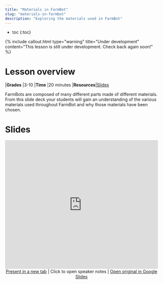 ```yaml
---
title: "Materials in FarmBot"
slug: "materials-in-farmbot"
description: "Exploring the materials used in FarmBot"
---
```


* toc
{:toc}

{%
include callout.html
type="warning"
title="Under development"
content="This lesson is still under development. Check back again soon!" %}

# Lesson overview

|**Grades**   |3-10
|**Time**     |20 minutes
|**Resources**|[Slides](#slides)

FarmBots are composed of many different parts made of different materials. From this slide deck your students will gain an understanding of the various materials used throughout FarmBot and why those materials have been chosen.

# Slides

<iframe src="https://docs.google.com/presentation/d/e/2PACX-1vSHKEUSKfldkPbOQNdU8A0TCrgmhuCHQsfVkw73DduBnTztR2Wnal-Cp_oL7zchrwXNpPcSpI8xjRjD/embed" frameborder="0" width="100%" height="425" allowfullscreen="true" mozallowfullscreen="true" webkitallowfullscreen="true"></iframe>

<center><a href="https://docs.google.com/presentation/d/e/2PACX-1vSHKEUSKfldkPbOQNdU8A0TCrgmhuCHQsfVkw73DduBnTztR2Wnal-Cp_oL7zchrwXNpPcSpI8xjRjD/pub" target="_blank"><i class="fa fa-desktop"></i> Present in a new tab</a> | Click <i class="fa fa-gear"></i> to open speaker notes | <a href="https://docs.google.com/presentation/d/1ebjH-9JWSeDcD4odLgvXTgOlIQiUewwHARlPcELvdu4/edit" target="_blank">Open original in Google Slides <i class="fa fa-external-link-square"></i></a></center>
